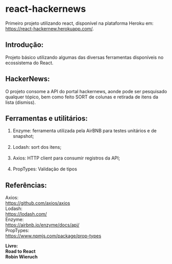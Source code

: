 # react-hackernews
Primeiro projeto utilizando react, disponível na plataforma Heroku em: https://react-hackernew.herokuapp.com/. 

## Introdução:
Projeto básico utilizando algumas das diversas ferramentas disponíveis no ecossistema do React.

## HackerNews: 
O projeto consome a API do portal hackernews, aonde pode ser pesquisado qualquer tópico, bem como feito SORT de colunas e retirada de itens da lista (dismiss).

## Ferramentas e utilitários:
<ol>
  <li>Enzyme: ferramenta utilizada pela AirBNB para testes unitários e de snapshot;</li> <br>
  <li>Lodash: sort dos itens; </li><br>
  <li>Axios: HTTP client para consumir registros da API;</li> <br>
  <li>PropTypes: Validação de tipos</li>
</ol>

## Referências:
Axios:<br>
https://github.com/axios/axios
<br>
Lodash:<br>
https://lodash.com/
<br>
Enzyme:<br>
https://airbnb.io/enzyme/docs/api/
<br>
PropTypes:<br>
https://www.npmjs.com/package/prop-types
<br>

<b> Livro:<br>
Road to React<br>
Robin Wieruch

